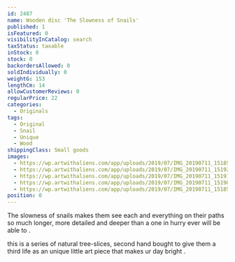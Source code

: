```yaml
---
id: 2487
name: Wooden disc 'The Slowness of Snails'
published: 1
isFeatured: 0
visibilityInCatalog: search
taxStatus: taxable
inStock: 0
stock: 0
backordersAllowed: 0
soldIndividually: 0
weightG: 153
lengthCm: 14
allowCustomerReviews: 0
regularPrice: 22
categories:
  - Originals
tags:
  - Original
  - Snail
  - Unique
  - Wood
shippingClass: Small goods
images:
  - https://wp.artwithaliens.com/app/uploads/2019/07/IMG_20190711_151853-01-scaled.jpeg
  - https://wp.artwithaliens.com/app/uploads/2019/07/IMG_20190711_151927-01-scaled.jpeg
  - https://wp.artwithaliens.com/app/uploads/2019/07/IMG_20190711_151911-01-scaled.jpeg
  - https://wp.artwithaliens.com/app/uploads/2019/07/IMG_20190711_151905-01-scaled.jpeg
  - https://wp.artwithaliens.com/app/uploads/2019/07/IMG_20190711_151858-01-scaled.jpeg
position: 0
---
```


The slowness of snails makes them see each and everything on their paths so much longer, more detailed and deeper than a one in hurry ever will be able to .

this is a series of natural tree-slices, second hand bought to give them a third life as an unique little art piece that makes ur day bright .

